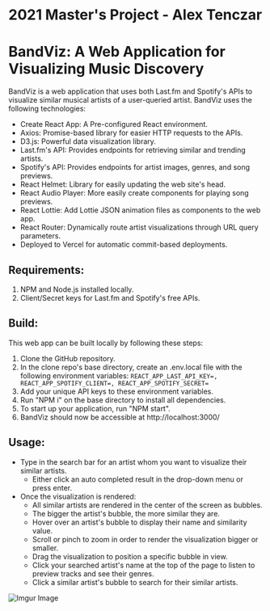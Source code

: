 # 2021 Master's Project - Alex Tenczar
# BandViz: A Web Application for Visualizing Music Discovery
BandViz is a web application that uses both Last.fm and Spotify's APIs to visualize similar musical artists of a user-queried artist. BandViz uses the following technologies:

 - Create React App: A Pre-configured React environment.
 - Axios: Promise-based library for easier HTTP requests to the APIs.
 - D3.js: Powerful data visualization library.
 - Last.fm's API: Provides endpoints for retrieving similar and trending artists.
 - Spotify's API: Provides endpoints for artist images, genres, and song previews.
 - React Helmet: Library for easily updating the web site's head.
 - React Audio Player: More easily create components for playing song previews.
 - React Lottie: Add Lottie JSON animation files as components to the web app.
 - React Router: Dynamically route artist visualizations through URL query parameters.
 - Deployed to Vercel for automatic commit-based deployments.

## Requirements:

 1. NPM and Node.js installed locally.
 2. Client/Secret keys for Last.fm and Spotify's free APIs.

## Build:
This web app can be built locally by following these steps:
 1. Clone the GitHub repository.
 2. In the clone repo's base directory, create an .env.local file with the following environment variables:
`REACT_APP_LAST_API_KEY=,
 REACT_APP_SPOTIFY_CLIENT=,
 REACT_APP_SPOTIFY_SECRET=`
 3. Add your unique API keys to these environment variables.
 4. Run "NPM i" on the base directory to install all dependencies.
 5. To start up your application, run "NPM start".
 6. BandViz should now be accessible at http://localhost:3000/

## Usage:
 - Type in the search bar for an artist whom you want to visualize their similar artists.
	 - Either click an auto completed result in the drop-down menu or press enter.
 - Once the visualization is rendered: 
     - All similar artists are rendered in the center of the screen as bubbles.
     - The bigger the artist's bubble, the more similar they are. 
	 - Hover over an artist's bubble to display their name and similarity value.
	 - Scroll or pinch to zoom in order to render the visualization bigger or smaller.
	 - Drag the visualization to position a specific bubble in view.
	 - Click your searched artist's name at the top of the page to listen to preview tracks and see their genres.
     - Click a similar artist's bubble to search for their similar artists.

![Imgur Image](https://i.imgur.com/lQcefW8.gif)
